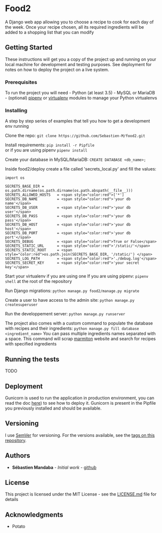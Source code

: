 
# Food2 
  
A Django web app allowing you to choose a recipe to cook for each day of the week.
Once your recipe chosen, all its required ingredients will be added to a shopping list that you can modify
  
## Getting Started  
  
These instructions will get you a copy of the project up and running on your local machine for development and testing purposes. See deployment for notes on how to deploy the project on a live system.  
  
### Prerequisites  
  
To run the project you will need
    - Python (at least 3.5)
    - MySQL or MariaDB
    - (optional) [pipenv](https://docs.pipenv.org/en/latest/) or [virtualenv](https://virtualenv.pypa.io/en/latest/) modules to manage your Python virtualenvs
  
### Installing  
  
A step by step series of examples that tell you how to get a development env running  
  
Clone the repo:
`git clone https://github.com/Sebastien-M/food2.git`  
  
Install requirements:
`pip install -r Pipfile`  
or if you are using pipenv
`pipenv install`

Create your database in MySQL/MariaDB:
`CREATE DATABASE <db_name>;`

Inside food2/deploy create a file called 'secrets_local.py' and fill the values:
```
import os  
  
SECRETS_BASE_DIR = os.path.dirname(os.path.dirname(os.path.abspath(__file__)))  
SECRETS_ALLOWED_HOSTS 	= <span style="color:red">['*']  
SECRETS_DB_NAME 		= <span style="color:red">'your db name'</span>
SECRETS_DB_USER 		= <span style="color:red">'your db user'</span>  
SECRETS_DB_PASS 		= <span style="color:red">'your db pass'</span>  
SECRETS_DB_HOST 		= <span style="color:red">'your db host'</span>
SECRETS_DB_PORT 		= <span style="color:red">'your db port'</span>
SECRETS_DEBUG 			= <span style="color:red">True or False</span>
SECRETS_STATIC_URL 		= <span style="color:red">'/static/'</span>  
SECRETS_STATIC_ROOT 	= <span style="color:red">os.path.join(SECRETS_BASE_DIR, '/static/') </span> 
SECRETS_LOG_PATH 		= <span style="color:red">'./debug.log'</span> 
SECRETS_SECRET_KEY 		= <span style="color:red">'your secret key'</span>
```

Start your virtualenv if you are using one
If you are using pipenv:
`pipenv shell` 
at the root of the repository

Run Django migrations:
`python manage.py food2/manage.py migrate`

Create a user to have access to the admin site:
`python manage.py createsuperuser`

Run the developpement server:
```python manage.py runserver```

The project also comes with a custom command to populate the database with recipes and their ingredients:
`python manage.py fill database <ingredient_name>`
You can pass multiple ingredients names separated with a space.
This command will scrap [marmiton](https://marmiton.org) website and search for recipes with specified ingredients

## Running the tests

TODO


## Deployment

  Gunicorn is used to run the application in production environment, you can read the doc [here](https://gunicorn.org/#deployment)) to see how to deploy it.
  Gunicorn is present in the Pipfile you previously installed and should be available.

## Versioning

I use [SemVer](http://semver.org/) for versioning. For the versions available, see the [tags on this repository](https://github.com/Sebastien-M/food2/releases).

## Authors

* **Sébastien Mandaba** - *Initial work* - [github](https://github.com/Sebastien-M)

## License

This project is licensed under the MIT License - see the [LICENSE.md](LICENSE) file for details

## Acknowledgments

* Potato
